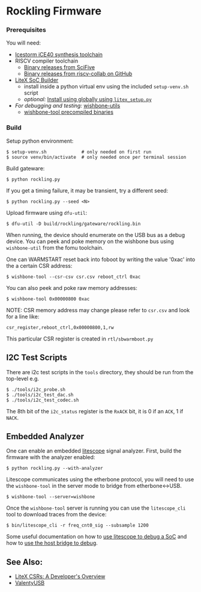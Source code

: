 Rockling Firmware
=================

### Prerequisites

You will need:

-   [Icestorm iCE40 synthesis toolchain](http://www.clifford.at/icestorm/)
-   RISCV compiler toolchain
    -   [Binary releases from SciFive](https://www.sifive.com/software)
    -   [Binary releases from riscv-collab on GitHub](https://github.com/riscv-collab/riscv-gnu-toolchain/releases)
-   [LiteX SoC Builder](https://github.com/enjoy-digital/litex)
    -   install inside a python virtual env using the included `setup-venv.sh` script
    -   _optional:_ [Install using globally using `litex_setup.py`](https://github.com/enjoy-digital/litex#quick-start-guide)
-   _For debugging and testing:_ [wishbone-utils](https://github.com/litex-hub/wishbone-utils)
    -   [wishbone-tool precompiled binaries](https://github.com/litex-hub/wishbone-utils/releases)

### Build

Setup python environment:

```shell
$ setup-venv.sh             # only needed on first run
$ source venv/bin/activate  # only needed once per terminal session
```

Build gateware:

```
$ python rockling.py
```

If you get a timing failure, it may be transient, try a different seed:

```
$ python rockling.py --seed <N>
```

Upload firmware using `dfu-util`:

```
$ dfu-util -D build/rockling/gateware/rockling.bin
```

When running, the device should enumerate on the USB bus
as a debug device. You can peek and poke memory
on the wishbone bus using `wishbone-util` from the fomu
toolchain.

One can WARMSTART reset back into foboot by writing the value '0xac'
into the a certain CSR address:

```
$ wishbone-tool --csr-csv csr.csv reboot_ctrl 0xac
```

You can also peek and poke raw memory addresses:

```
$ wishbone-tool 0x00000800 0xac
```

NOTE: CSR memory address may change please refer to `csr.csv`
and look for a line like:

```
csr_register,reboot_ctrl,0x00000800,1,rw
```

This particular CSR register is created in `rtl/sbwarmboot.py`

## I2C Test Scripts

There are i2c test scripts in the `tools` directory, they should be run
from the top-level e.g.

```
$ ./tools/i2c_probe.sh
$ ./tools/i2c_test_dac.sh
$ ./tools/i2c_test_codec.sh
```

The 8th bit of the `i2c_status` register is the `RxACK` bit,
it is 0 if an `ACK`, 1 if `NACK`.

## Embedded Analyzer

One can enable an embedded [litescope](https://github.com/enjoy-digital/litescope)
signal analyzer. First, build the firmware with the analyzer enabled:

```
$ python rockling.py --with-analyzer
```

Litescope communicates using the etherbone protocol,
you will need to use the `wishbone-tool` in the server
mode to bridge from etherbone<->USB.

```
$ wishbone-tool --server=wishbone
```

Once the `wishbone-tool` server is running you
can use the `litescope_cli` tool to download
traces from the device:

```
$ bin/litescope_cli -r freq_cnt0_sig --subsample 1200
```

Some useful documentation on how to
[use litescope to debug a SoC](https://github.com/enjoy-digital/litex/wiki/Use-LiteScope-To-Debug-A-SoC)
and how to [use the host bridge to debug](https://github.com/enjoy-digital/litex/wiki/Use-Host-Bridge-to-control-debug-a-SoC).

## See Also:

-   [LiteX CSRs: A Developer's Overview](https://github.com/enjoy-digital/litex/wiki/CSR-Bus)
-   [ValentyUSB](https://github.com/im-tomu/valentyusb)
